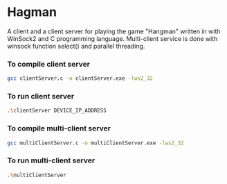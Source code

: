 # Hagman

A client and a client server for playing the game "Hangman" written in with WinSock2 and C programming language. Multi-client service is done with winsock function select() and parallel threading.

### To compile client server
```bash
gcc clientServer.c -o clientServer.exe -lws2_32
```

### To run client server
```bash
.\clientServer DEVICE_IP_ADDRESS
```

### To compile multi-client server
```bash
gcc multiClientServer.c -o multiClientServer.exe -lws2_32   
```

### To run multi-client server
```bash
.\multiClientServer  
```
